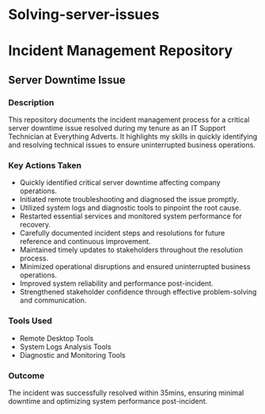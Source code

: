 # Solving-server-issues
# Incident Management Repository

## Server Downtime Issue

### Description
This repository documents the incident management process for a critical server downtime issue resolved during my tenure as an IT Support Technician at Everything Adverts. It highlights my skills in quickly identifying and resolving technical issues to ensure uninterrupted business operations.

### Key Actions Taken
- Quickly identified critical server downtime affecting company operations.
- Initiated remote troubleshooting and diagnosed the issue promptly.
- Utilized system logs and diagnostic tools to pinpoint the root cause.
- Restarted essential services and monitored system performance for recovery.
- Carefully documented incident steps and resolutions for future reference and continuous improvement.
- Maintained timely updates to stakeholders throughout the resolution process.
- Minimized operational disruptions and ensured uninterrupted business operations.
- Improved system reliability and performance post-incident.
- Strengthened stakeholder confidence through effective problem-solving and communication.

### Tools Used
- Remote Desktop Tools
- System Logs Analysis Tools
- Diagnostic and Monitoring Tools

### Outcome
The incident was successfully resolved within 35mins, ensuring minimal downtime and optimizing system performance post-incident.

